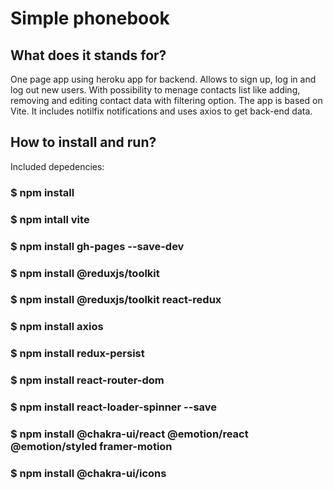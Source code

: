 # Simple phonebook

## What does it stands for?
One page app using heroku app for backend. Allows to sign up, log in and log out new users. With possibility to menage contacts list like adding, removing and editing contact data with filtering option.
The app is based on Vite. It includes notilfix notifications and uses axios to get back-end data.

## How to install and run?

Included depedencies:

### $ npm install

### $ npm intall vite

### $ npm install gh-pages --save-dev

### $ npm install @reduxjs/toolkit

### $ npm install @reduxjs/toolkit react-redux

### $ npm install axios

### $ npm install redux-persist

### $ npm install react-router-dom

### $ npm install react-loader-spinner --save

### $ npm install @chakra-ui/react @emotion/react @emotion/styled framer-motion

### $ npm install @chakra-ui/icons
